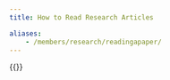 ```yaml
---
title: How to Read Research Articles

aliases:
    - /members/research/readingapaper/
---
```



{{<youtube id="_rF6ApiP0D0" title="Reading a Research Paper">}}